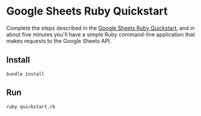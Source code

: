 # Google Sheets Ruby Quickstart

Complete the steps described in the [Google Sheets Ruby Quickstart](https://developers.google.com/sheets/api/quickstart/ruby), and in about five minutes you'll have a simple Ruby command-line application that makes requests to the Google Sheets API.

## Install

`bundle install`

## Run

`ruby quickstart.rb`

